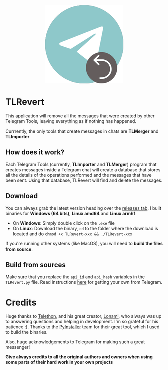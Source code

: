 <p align="center">
  <img src="https://github.com/TelegramTools/TLRevert/raw/master/images/Intro.png">
</p>

# TLRevert

This application will remove all the messages that were created by other Telegram Tools, leaving everything as if nothing has happened.

Currrently, the only tools that create messages in chats are **TLMerger** and **TLImporter**

## How does it work?

Each Telegram Tools (currently, **TLImporter** and **TLMerger**) program that creates messages inside a Telegram chat will create a database that stores all the details
of the operations performed and the messages that have been sent. Using that database, TLRevert will find and delete
the messages.

## Download

You can always grab the latest version heading over the [releases tab](https://github.com/TelegramTools/TLRevert/releases).
I built binaries for **Windows (64 bits)**, **Linux amd64** and **Linux armhf**

* On **Windows**: Simply double click on the ``.exe`` file
* On **Linux**: Download the binary, ``cd`` to the folder where the download is located and do ``chmod +x TLRevert-xxx && ./TLRevert-xxx``

If you're running other systems (like MacOS), you will need to **build the files from source**.

## Build from sources

Make sure that you replace the ``api_id`` and ``api_hash`` variables in the ``TLRevert.py`` file.
Read instructions [here](https://core.telegram.org/api/obtaining_api_id) for getting your own from Telegram.

# Credits

Huge thanks to [Telethon](https://github.com/LonamiWebs/Telethon), and his great creator, [Lonami](https://github.com/Lonami), who always was up to answering questions and helping in development. I'm so grateful for his patience :).
Thanks to the [PyInstaller](https://www.pyinstaller.org/) team for their great tool, which I used to build the binaries.

Also, huge acknowledgements to Telegram for making such a great messenger!

**Give always credits to all the original authors and owners when using some parts of their hard work in your own projects**
